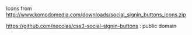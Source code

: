 Icons from http://www.komodomedia.com/downloads/social_signin_buttons_icons.zip

https://github.com/necolas/css3-social-signin-buttons : public domain
